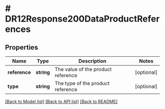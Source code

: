 # # DR12Response200DataProductReferences

## Properties

Name | Type | Description | Notes
------------ | ------------- | ------------- | -------------
**reference** | **string** | The value of the product reference | [optional]
**type** | **string** | The type of the product reference | [optional]

[[Back to Model list]](../../README.md#models) [[Back to API list]](../../README.md#endpoints) [[Back to README]](../../README.md)
